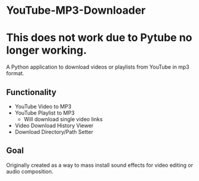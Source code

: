 # YouTube-MP3-Downloader
# This does not work due to Pytube no longer working.
A Python application to download videos or playlists from YouTube in mp3 format.
## Functionality
- YouTube Video to MP3
- YouTube Playlist to MP3
  - Will download single video links
- Video Download History Viewer
- Download Directory/Path Setter
## Goal
Originally created as a way to mass install sound effects for video editing or audio composition.


